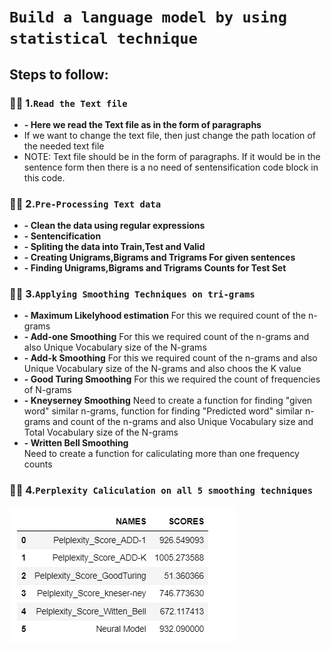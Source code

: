 
#                  `Build a language model by using statistical technique`


## Steps to follow:

### 📍📍 1.**`Read the Text file`**  
   - **-  Here we read the Text file as in the form of paragraphs**
   - If we want to change the text file, then just change the path location of the needed text file
   - NOTE: Text file should be in the form of paragraphs. If it would be in the sentence form then there is a no need of sentensification code block in this code.
 
### 📍📍 2.**`Pre-Processing Text data`**
   - **-  Clean the data using regular expressions**
   - **-  Sentencification**
   - **-  Spliting the data into Train,Test and Valid**
   - **-  Creating Unigrams,Bigrams and Trigrams For given sentences**
   - **-  Finding Unigrams,Bigrams and Trigrams Counts for Test Set**
  
### 📍📍 3.**`Applying Smoothing Techniques on tri-grams`**
   - **-  Maximum Likelyhood estimation**
          For this we required count of the n-grams
   - **-  Add-one Smoothing**
          For this we required count of the n-grams and also Unique Vocabulary size of the N-grams
   - **-  Add-k Smoothing**
          For this we required count of the n-grams and also Unique Vocabulary size of the N-grams and also choos the K value
   - **-  Good Turing Smoothing**
          For this we required the count of frequencies of N-grams    
   - **-  Kneyserney Smoothing**
          Need to create a function for finding "given word" similar n-grams, function for finding "Predicted word" similar 
          n-grams and count of the n-grams and also Unique Vocabulary size and Total Vocabulary size of the N-grams          
   - **-  Written Bell Smoothing**   
          Need to create a function for caliculating more than one frequency counts

### 📍📍 4.**`Perplexity Caliculation on all 5 smoothing techniques`**
   ![Final Output: Perplexity scores](https://github.com/Kranthi596rguktian/Statistical-Language-Model/blob/main/Final%20Perplexity%20scores.png)
